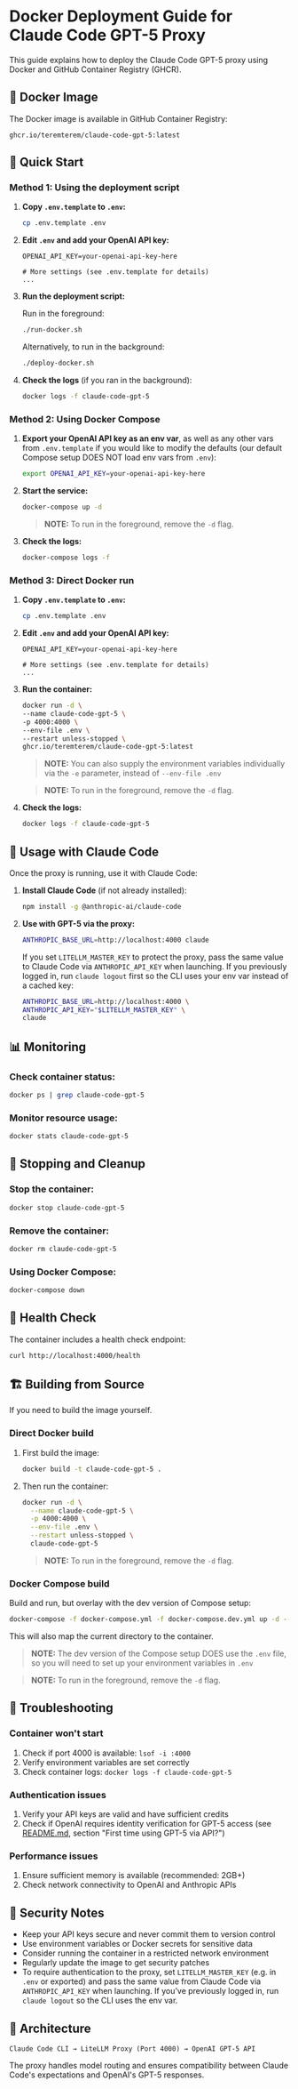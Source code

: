 # Docker Deployment Guide for Claude Code GPT-5 Proxy

This guide explains how to deploy the Claude Code GPT-5 proxy using Docker and GitHub Container Registry (GHCR).

## 🐳 Docker Image

The Docker image is available in GitHub Container Registry:

```
ghcr.io/teremterem/claude-code-gpt-5:latest
```

## 🚀 Quick Start

### Method 1: Using the deployment script

1. **Copy `.env.template` to `.env`:**
   ```bash
   cp .env.template .env
   ```

2. **Edit `.env` and add your OpenAI API key:**
   ```dotenv
   OPENAI_API_KEY=your-openai-api-key-here

   # More settings (see .env.template for details)
   ...
   ```

3. **Run the deployment script:**

   Run in the foreground:
   ```bash
   ./run-docker.sh
   ```

   Alternatively, to run in the background:
   ```bash
   ./deploy-docker.sh
   ```

4. **Check the logs** (if you ran in the background):
   ```bash
   docker logs -f claude-code-gpt-5
   ```

### Method 2: Using Docker Compose

1. **Export your OpenAI API key as an env var**, as well as any other vars from `.env.template` if you would like to modify the defaults (our default Compose setup DOES NOT load env vars from `.env`):
   ```bash
   export OPENAI_API_KEY=your-openai-api-key-here
   ```

2. **Start the service:**
   ```bash
   docker-compose up -d
   ```
   > **NOTE:** To run in the foreground, remove the `-d` flag.

3. **Check the logs:**
   ```bash
   docker-compose logs -f
   ```

### Method 3: Direct Docker run

1. **Copy `.env.template` to `.env`:**
   ```bash
   cp .env.template .env
   ```

2. **Edit `.env` and add your OpenAI API key:**
   ```dotenv
   OPENAI_API_KEY=your-openai-api-key-here

   # More settings (see .env.template for details)
   ...
   ```

3. **Run the container:**
   ```bash
   docker run -d \
   --name claude-code-gpt-5 \
   -p 4000:4000 \
   --env-file .env \
   --restart unless-stopped \
   ghcr.io/teremterem/claude-code-gpt-5:latest
   ```

   > **NOTE:** You can also supply the environment variables individually via the `-e` parameter, instead of `--env-file .env`

   > **NOTE:** To run in the foreground, remove the `-d` flag.

4. **Check the logs:**
   ```bash
   docker logs -f claude-code-gpt-5
   ```

## 🔧 Usage with Claude Code

Once the proxy is running, use it with Claude Code:

1. **Install Claude Code** (if not already installed):
   ```bash
   npm install -g @anthropic-ai/claude-code
   ```

2. **Use with GPT-5 via the proxy:**
   ```bash
   ANTHROPIC_BASE_URL=http://localhost:4000 claude
   ```

   If you set `LITELLM_MASTER_KEY` to protect the proxy, pass the same value to
   Claude Code via `ANTHROPIC_API_KEY` when launching. If you previously logged in,
   run `claude logout` first so the CLI uses your env var instead of a cached key:
   ```bash
   ANTHROPIC_BASE_URL=http://localhost:4000 \
   ANTHROPIC_API_KEY="$LITELLM_MASTER_KEY" \
   claude
   ```

## 📊 Monitoring

### Check container status:
```bash
docker ps | grep claude-code-gpt-5
```

### Monitor resource usage:
```bash
docker stats claude-code-gpt-5
```

## 🛑 Stopping and Cleanup

### Stop the container:
```bash
docker stop claude-code-gpt-5
```

### Remove the container:
```bash
docker rm claude-code-gpt-5
```

### Using Docker Compose:
```bash
docker-compose down
```

## 🏥 Health Check

The container includes a health check endpoint:

```bash
curl http://localhost:4000/health
```

## 🏗️ Building from Source

If you need to build the image yourself.

### Direct Docker build

1. First build the image:
   ```bash
   docker build -t claude-code-gpt-5 .
   ```

2. Then run the container:
   ```bash
   docker run -d \
     --name claude-code-gpt-5 \
     -p 4000:4000 \
     --env-file .env \
     --restart unless-stopped \
     claude-code-gpt-5
   ```
   > **NOTE:** To run in the foreground, remove the `-d` flag.

### Docker Compose build

Build and run, but overlay with the dev version of Compose setup:
```bash
docker-compose -f docker-compose.yml -f docker-compose.dev.yml up -d --build
```

This will also map the current directory to the container.

> **NOTE:** The dev version of the Compose setup DOES use the `.env` file, so you will need to set up your environment variables in `.env`

> **NOTE:** To run in the foreground, remove the `-d` flag.

## 🔧 Troubleshooting

### Container won't start
1. Check if port 4000 is available: `lsof -i :4000`
2. Verify environment variables are set correctly
3. Check container logs: `docker logs -f claude-code-gpt-5`

### Authentication issues
1. Verify your API keys are valid and have sufficient credits
2. Check if OpenAI requires identity verification for GPT-5 access (see [README.md](README.md), section "First time using GPT-5 via API?")

### Performance issues
1. Ensure sufficient memory is available (recommended: 2GB+)
2. Check network connectivity to OpenAI and Anthropic APIs

## 🔐 Security Notes

- Keep your API keys secure and never commit them to version control
- Use environment variables or Docker secrets for sensitive data
- Consider running the container in a restricted network environment
- Regularly update the image to get security patches
- To require authentication to the proxy, set `LITELLM_MASTER_KEY` (e.g. in `.env` or exported) and pass the same value from Claude Code via `ANTHROPIC_API_KEY` when launching. If you’ve previously logged in, run `claude logout` so the CLI uses the env var.

## 📝 Architecture

```
Claude Code CLI → LiteLLM Proxy (Port 4000) → OpenAI GPT-5 API
```

The proxy handles model routing and ensures compatibility between Claude Code's expectations and OpenAI's GPT-5 responses.
